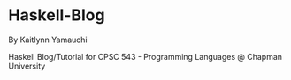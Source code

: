 # Haskell-Blog

By Kaitlynn Yamauchi

Haskell Blog/Tutorial for CPSC 543 - Programming Languages @ Chapman University

